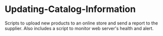# Updating-Catalog-Information
Scripts to upload new products to an online store and send a report to the supplier. Also includes a script to monitor web server's health and alert.
